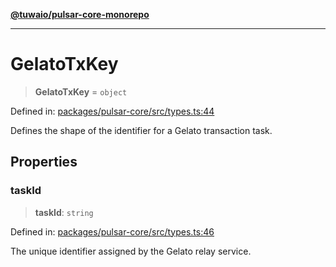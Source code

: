 [**@tuwaio/pulsar-core-monorepo**](../../../README.md)

***

# GelatoTxKey

> **GelatoTxKey** = `object`

Defined in: [packages/pulsar-core/src/types.ts:44](https://github.com/TuwaIO/pulsar-core/blob/1547f8f862c907e84c3c1b56aa72a51afdb6f5d6/packages/pulsar-core/src/types.ts#L44)

Defines the shape of the identifier for a Gelato transaction task.

## Properties

### taskId

> **taskId**: `string`

Defined in: [packages/pulsar-core/src/types.ts:46](https://github.com/TuwaIO/pulsar-core/blob/1547f8f862c907e84c3c1b56aa72a51afdb6f5d6/packages/pulsar-core/src/types.ts#L46)

The unique identifier assigned by the Gelato relay service.
